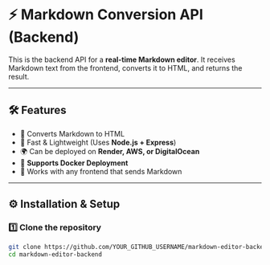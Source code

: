 # ⚡ Markdown Conversion API (Backend)

This is the backend API for a **real-time Markdown editor**. It receives Markdown text from the frontend, converts it to HTML, and returns the result.


---

## 🛠️ Features
- 📜 Converts Markdown to HTML  
- 🚀 Fast & Lightweight (Uses **Node.js + Express**)  
- 🌍 Can be deployed on **Render, AWS, or DigitalOcean**  
- 🐳 **Supports Docker Deployment**  
- 🔄 Works with any frontend that sends Markdown  

---

## ⚙️ Installation & Setup

### **1️⃣ Clone the repository**
```bash
git clone https://github.com/YOUR_GITHUB_USERNAME/markdown-editor-backend.git
cd markdown-editor-backend
